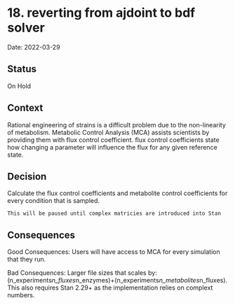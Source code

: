# 18. reverting from ajdoint to bdf solver

Date: 2022-03-29

## Status

On Hold

## Context

Rational engineering of strains is a difficult problem due to the non-linearity
of metabolism. Metabolic Control Analysis (MCA) assists scientists by providing
them with flux control coefficient. flux control coefficients state how changing
a parameter will influence the flux for any given reference state.


## Decision
Calculate the flux control coefficients and metabolite control coefficients for
every condition that is sampled.

`This will be paused until complex matricies are introduced into Stan`


## Consequences

Good Consequences:
Users will have access to MCA for every simulation that they run.


Bad Consequences:
Larger file sizes that scales by:
(n_experiments*n_fluxes*n_enzymes)+(n_experiments*n_metabolites*n_fluxes).
This also requires Stan 2.29+ as the implementation relies on complext numbers.
